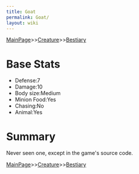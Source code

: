 ```yaml
---
title: Goat
permalink: Goat/
layout: wiki
---
```


[MainPage](/keeperrl_wiki/ "wikilink")>>[Creature](/keeperrl_wiki/Creature_Guide "wikilink")>>[Bestiary](/keeperrl_wiki/Bestiary "wikilink")

Base Stats
==========

-   Defense:7
-   Damage:10
-   Body size:Medium
-   Minion Food:Yes
-   Chasing:No
-   Animal:Yes

Summary
=======

Never seen one, except in the game's source code.

[MainPage](/keeperrl_wiki/ "wikilink")>>[Creature](/keeperrl_wiki/Creature_Guide "wikilink")>>[Bestiary](/keeperrl_wiki/Bestiary "wikilink")

